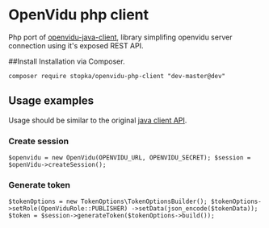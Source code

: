 # OpenVidu php client
Php port of [openvidu-java-client](https://github.com/OpenVidu/openvidu/tree/master/openvidu-java-client), library simplifing openvidu server connection using it's exposed REST API.

##Install
Installation via Composer.

``
composer require stopka/openvidu-php-client "dev-master@dev" 
``

## Usage examples
Usage should be similar to the original [java client API](https://openvidu.io/docs/reference-docs/openvidu-java-client/).

### Create session

``
$openvidu = new OpenVidu(OPENVIDU_URL, OPENVIDU_SECRET);
$session = $openVidu->createSession();
``

### Generate token

``
$tokenOptions = new TokenOptions\TokenOptionsBuilder();
$tokenOptions->setRole(OpenViduRole::PUBLISHER)
            ->setData(json_encode($tokenData));
$token = $session->generateToken($tokenOptions->build());
``